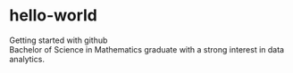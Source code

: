 # hello-world
Getting started with github   
Bachelor of Science in Mathematics graduate with a strong interest in data analytics.
